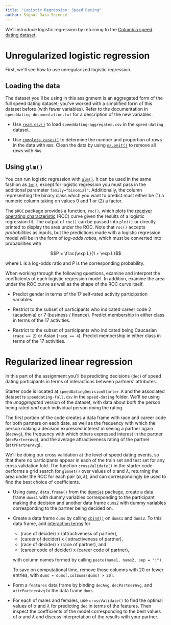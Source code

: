 ```yaml
---
title: "Logistic Regression: Speed Dating"
author: Signal Data Science
---
```


We'll introduce logistic regression by returning to the [Columbia speed dating dataset](http://andrewgelman.com/2008/01/21/the_speeddating_1/).

Unregularized logistic regression
=================================

First, we'll see how to use unregularized logistic regression.

Loading the data
----------------

The dataset you'll be using in this assignment is an aggregated form of the full speed dating dataset; you've worked with a simplified form of this dataset before (with fewer variables). Refer to the documentation in `speeddating-documentation.txt` for a description of the new variables.

* Use [`read.csv()`](https://stat.ethz.ch/R-manual/R-devel/library/utils/html/read.table.html) to load `speeddating-aggregated.csv` in the `speed-dating` dataset.

* Use [`complete.cases()`](https://stat.ethz.ch/R-manual/R-devel/library/stats/html/complete.cases.html) to determine the number and proportion of rows in the data with `NA`s. Clean the data by using [`na.omit()`](https://stat.ethz.ch/R-manual/R-devel/library/stats/html/na.fail.html) to remove all rows with `NA`s.

Using `glm()`
-------------

You can run logistic regression with [`glm()`](https://stat.ethz.ch/R-manual/R-devel/library/stats/html/glm.html). It can be used in the same fashion as [`lm()`](https://stat.ethz.ch/R-manual/R-devel/library/stats/html/lm.html), except for logistic regression you must pass in the additional parameter `family="binomial"`. Additionally, the column representing the binary class which you want to predict must either be (1) a numeric column taking on values 0 and 1 or (2) a factor.

The `pROC` package provides a function, `roc()`, which plots the [receiver operating characteristic](https://en.wikipedia.org/wiki/Receiver_operating_characteristic) (ROC) curve given the results of a logistic regression fit. The output of `roc()` can be passed into `plot()` or directly printed to display the area under the ROC. Note that `roc()` accepts *probabilities* as inputs, but the predictions made with a logistic regression model will be in the form of *log-odds ratios*, which must be converted into probabilities with

$$P = \frac{\exp L}{1 + \exp L}$$

where $L$ is a log-odds ratio and $P$ is the corresponding probability.

When working through the following questions, examine and interpret the coefficients of each logistic regression model. In addition, examine the area under the ROC curve as well as the shape of the ROC curve itself.

* Predict gender in terms of the 17 self-rated activity participation variables.

* Restrict to the subset of participants who indicated career code 2 (academia) or 7 (business / finance). Predict membership in either class in terms of the 17 activities.

* Restrict to the subset of participants who indicated being Caucasian (`race == 2`) or Asian (`race == 4`). Predict membership in either class in terms of the 17 activities.

Regularized linear regression
=============================

In this part of the assignment you'll be predicting decisions (`dec`) of speed dating participants in terms of interactions between partners' attributes.

Starter code is located at `speedDatingDecisionStarter.R` and the associated dataset is `speeddating-full.csv` in the `speed-dating` folder. We'll be using the *unaggregated* version of the dataset, with data about *both* the person being rated *and* each individual person doing the rating.

The first portion of the code creates a data frame with race and career code for both partners on each date, as well as the frequency with which the person making a decision expressed interest in seeing a partner again (`decAvg`), the frequency with which others expressed interest in the partner (`decPartnerAvg`), and the average attractiveness rating of the partner (`attrPartnerAvg`).

We'll be doing our cross validation at the level of speed dating events, so that there no participants appear in each of the train set and test set for any cross validation fold. The function `crossValidate()` in the starter code performs a grid search for `glmnet()` over values of $\alpha$ and $\lambda$, returning the area under the ROC for each pair $(\alpha, \lambda)$, and can correspondingly be used to find the best choice of coefficients.

* Using `dummy.data.frame()` from the [`dummies`](https://cran.r-project.org/web/packages/dummies/) package, create a data frame `dums1` with dummy variables corresponding to the participant making the decision and another data frame `dums2` with dummy variables corresponding to the partner being decided on.

* Create a data frame `dums` by calling [`cbind()`](https://stat.ethz.ch/R-manual/R-devel/library/base/html/cbind.html) on `dums1` and `dums2`. To this data frame, add [interaction terms](https://en.wikipedia.org/wiki/Interaction_(statistics)#Introduction) for

	- (race of decider) x (attractiveness of partner),
	- (career of decider) x ( attractiveness of partner),
	- (race of decider) x (race of partner), and
	- (career code of decider) x (career code of partner),

	with column names formed by calling `paste(name1, name2, sep = ":")`.

	To save on computational time, remove those columns with 20 or fewer entries, with `dums = dums[,colSums(dums) > 20]`.

* Form a `features` data frame by binding `decAvg`, `decPartnerAvg`, and `attrPartnerAvg` to the data frame `dums`.

* For each of males and females, use `crossValidate()` to find the optimal values of $\alpha$ and $\lambda$ for predicting `dec` in terms of the features. Then inspect the coefficients of the model corresponding to the best values of $\alpha$ and $\lambda$ and discuss interpretation of the results with your partner.